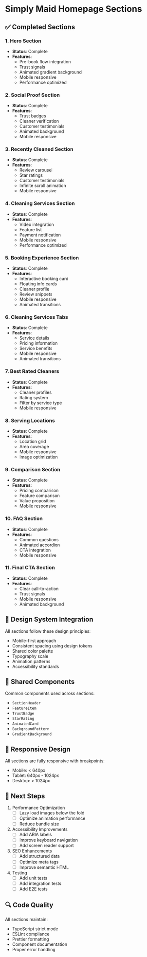 # Simply Maid Homepage Sections

## ✅ Completed Sections

### 1. Hero Section
- **Status**: Complete
- **Features**:
  - Pre-book flow integration
  - Trust signals
  - Animated gradient background
  - Mobile responsive
  - Performance optimized

### 2. Social Proof Section
- **Status**: Complete
- **Features**:
  - Trust badges
  - Cleaner verification
  - Customer testimonials
  - Animated background
  - Mobile responsive

### 3. Recently Cleaned Section
- **Status**: Complete
- **Features**:
  - Review carousel
  - Star ratings
  - Customer testimonials
  - Infinite scroll animation
  - Mobile responsive

### 4. Cleaning Services Section
- **Status**: Complete
- **Features**:
  - Video integration
  - Feature list
  - Payment notification
  - Mobile responsive
  - Performance optimized

### 5. Booking Experience Section
- **Status**: Complete
- **Features**:
  - Interactive booking card
  - Floating info cards
  - Cleaner profile
  - Review snippets
  - Mobile responsive
  - Animated transitions

### 6. Cleaning Services Tabs
- **Status**: Complete
- **Features**:
  - Service details
  - Pricing information
  - Service benefits
  - Mobile responsive
  - Animated transitions

### 7. Best Rated Cleaners
- **Status**: Complete
- **Features**:
  - Cleaner profiles
  - Rating system
  - Filter by service type
  - Mobile responsive

### 8. Serving Locations
- **Status**: Complete
- **Features**:
  - Location grid
  - Area coverage
  - Mobile responsive
  - Image optimization

### 9. Comparison Section
- **Status**: Complete
- **Features**:
  - Pricing comparison
  - Feature comparison
  - Value proposition
  - Mobile responsive

### 10. FAQ Section
- **Status**: Complete
- **Features**:
  - Common questions
  - Animated accordion
  - CTA integration
  - Mobile responsive

### 11. Final CTA Section
- **Status**: Complete
- **Features**:
  - Clear call-to-action
  - Trust signals
  - Mobile responsive
  - Animated background

## 🎨 Design System Integration

All sections follow these design principles:
- Mobile-first approach
- Consistent spacing using design tokens
- Shared color palette
- Typography scale
- Animation patterns
- Accessibility standards

## 🔄 Shared Components

Common components used across sections:
- `SectionHeader`
- `FeatureItem`
- `TrustBadge`
- `StarRating`
- `AnimatedCard`
- `BackgroundPattern`
- `GradientBackground`

## 📱 Responsive Design

All sections are fully responsive with breakpoints:
- Mobile: < 640px
- Tablet: 640px - 1024px
- Desktop: > 1024px

## 🎯 Next Steps

1. Performance Optimization
   - [ ] Lazy load images below the fold
   - [ ] Optimize animation performance
   - [ ] Reduce bundle size

2. Accessibility Improvements
   - [ ] Add ARIA labels
   - [ ] Improve keyboard navigation
   - [ ] Add screen reader support

3. SEO Enhancements
   - [ ] Add structured data
   - [ ] Optimize meta tags
   - [ ] Improve semantic HTML

4. Testing
   - [ ] Add unit tests
   - [ ] Add integration tests
   - [ ] Add E2E tests

## 🔍 Code Quality

All sections maintain:
- TypeScript strict mode
- ESLint compliance
- Prettier formatting
- Component documentation
- Proper error handling